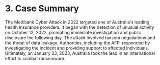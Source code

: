 # 3. Case Summary

The Medibank Cyber Attack in 2022 targeted one of Australia's leading health insurance providers. It began with the detection of unusual activity on October 12, 2022, prompting immediate investigation and public disclosure the following day. The attack involved ransom negotiations and the threat of data leakage. Authorities, including the AFP, responded by investigating the incident and providing support to affected individuals. Ultimately, on January 23, 2023, Australia took the lead in an international effort to combat ransomware.
